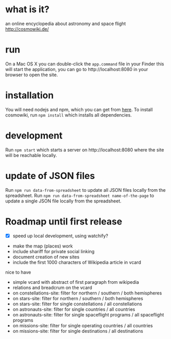 # what is it?
an online encyclopedia about astronomy and space flight
http://cosmowiki.de/

# run

On a Mac OS X you can double-click the `app.command` file in your Finder
this will start the application, you can go to http://localhost:8080
in your browser to open the site.

# installation

You will need nodejs and npm, which you can get from [here][1].
To install cosmowiki, run `npm install` which installs all dependencies.

# development

Run `npm start` which starts a server on http://localhost:8080
where the site will be reachable locally.

# update of JSON files

Run `npm run data-from-spreadsheet` to update all JSON files locally from the spreadsheet.
Run `npm run data-from-spreadsheet name-of-the-page` to update a single JSON file locally from the spreadsheet.


# Roadmap until first release
- [x] speed up local development, using watchify?
- make the map (places) work
- include shariff for private social linking
- document creation of new sites
- include the first 1000 characters of Wikipedia article in vcard

nice to have
- simple vcard with abstract of first paragraph from wikipedia
- relations and breadcrum on the vcard
- on constellations-site: filter for northern / southern / both hemispheres
- on stars-site: filter for northern / southern / both hemispheres
- on stars-site: filter for single constellations / all constellations
- on astronauts-site: filter for single countries / all countries
- on astronauts-site: filter for single spaceflight programs / all spaceflight programs
- on missions-site: filter for single operating countries / all countries
- on missions-site: filter for single destinations / all destinations

[1]: https://nodejs.org
